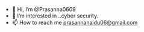 - 👋 Hi, I’m @Prasanna0609
- 👀 I’m interested in ..cyber security.
- 📫 How to reach me prasannanaidu06@gmail.com
  

<!---
Prasanna0609/Prasanna0609 is a ✨ special ✨ repository because its `README.md` (this file) appears on your GitHub profile.
You can click the Preview link to take a look at your changes.
--->
